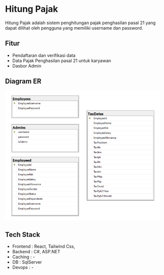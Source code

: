 # Hitung Pajak
Hitung Pajak adalah sistem penghitungan pajak penghasilan pasal 21 yang dapat dilihat oleh pengguna yang memiliki username dan password.

## Fitur
- Pendaftaran dan verifikasi data
- Data Pajak Penghasilan pasal 21 untuk karyawan
- Dasbor Admin
## Diagram ER
![Diagram ER](/image.png)

## Tech Stack
- Frontend : React, Tailwind Css, 
- Backend : C#, ASP.NET
- Caching : -
- DB : SqlServer
- Devops : -
